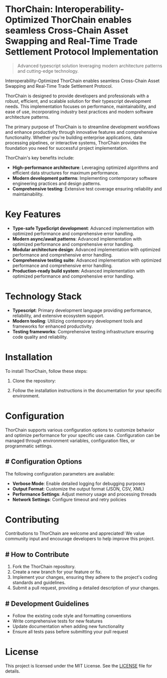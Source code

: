 <!-- fallback_ThorChain_20250803022353_11529 -->

# ThorChain: Interoperability-Optimized ThorChain enables seamless Cross-Chain Asset Swapping and Real-Time Trade Settlement Protocol Implementation
> Advanced typescript solution leveraging modern architecture patterns and cutting-edge technology.

Interoperability-Optimized ThorChain enables seamless Cross-Chain Asset Swapping and Real-Time Trade Settlement Protocol.

ThorChain is designed to provide developers and professionals with a robust, efficient, and scalable solution for their typescript development needs. This implementation focuses on performance, maintainability, and ease of use, incorporating industry best practices and modern software architecture patterns.

The primary purpose of ThorChain is to streamline development workflows and enhance productivity through innovative features and comprehensive functionality. Whether you're building enterprise applications, data processing pipelines, or interactive systems, ThorChain provides the foundation you need for successful project implementation.

ThorChain's key benefits include:

* **High-performance architecture**: Leveraging optimized algorithms and efficient data structures for maximum performance.
* **Modern development patterns**: Implementing contemporary software engineering practices and design patterns.
* **Comprehensive testing**: Extensive test coverage ensuring reliability and maintainability.

# Key Features

* **Type-safe TypeScript development**: Advanced implementation with optimized performance and comprehensive error handling.
* **Modern async/await patterns**: Advanced implementation with optimized performance and comprehensive error handling.
* **Modular architecture design**: Advanced implementation with optimized performance and comprehensive error handling.
* **Comprehensive testing suite**: Advanced implementation with optimized performance and comprehensive error handling.
* **Production-ready build system**: Advanced implementation with optimized performance and comprehensive error handling.

# Technology Stack

* **Typescript**: Primary development language providing performance, reliability, and extensive ecosystem support.
* **Modern tooling**: Utilizing contemporary development tools and frameworks for enhanced productivity.
* **Testing frameworks**: Comprehensive testing infrastructure ensuring code quality and reliability.

# Installation

To install ThorChain, follow these steps:

1. Clone the repository:


2. Follow the installation instructions in the documentation for your specific environment.

# Configuration

ThorChain supports various configuration options to customize behavior and optimize performance for your specific use case. Configuration can be managed through environment variables, configuration files, or programmatic settings.

## # Configuration Options

The following configuration parameters are available:

* **Verbose Mode**: Enable detailed logging for debugging purposes
* **Output Format**: Customize the output format (JSON, CSV, XML)
* **Performance Settings**: Adjust memory usage and processing threads
* **Network Settings**: Configure timeout and retry policies

# Contributing

Contributions to ThorChain are welcome and appreciated! We value community input and encourage developers to help improve this project.

## # How to Contribute

1. Fork the ThorChain repository.
2. Create a new branch for your feature or fix.
3. Implement your changes, ensuring they adhere to the project's coding standards and guidelines.
4. Submit a pull request, providing a detailed description of your changes.

## # Development Guidelines

* Follow the existing code style and formatting conventions
* Write comprehensive tests for new features
* Update documentation when adding new functionality
* Ensure all tests pass before submitting your pull request

# License

This project is licensed under the MIT License. See the [LICENSE](https://github.com/gary111868/ThorChain/blob/main/LICENSE) file for details.
